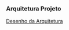 ### Arquitetura Projeto

[Desenho da Arquitetura](https://docs.google.com/drawings/d/1SQKms8Pmk4lswR-k5k8ANTG0NLaEv4qBz_GCrlNTVXo/edit?usp=sharing)